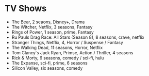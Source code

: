# TV Shows

- The Bear, 2 seaons, Disney+, Drama
- The Witcher, Netflix, 3 seasons, Fantasy
- Rings of Power, 1 season, prime, Fantasy
- Ru Pauls Drag Race: All Stars (Season 8), 8 seasons, crave, netflix
- Stranger Things, Netflix, 4, Horror / Suspense / Fantasy
- The Walking Dead, 11 seasons, Horror, Netflix
- Tom Clancy's Jack Ryan, Primse, Action / Thriller, 4 seasons
- Rick & Morty, 6 seasons, comedy / sci-fi, hulu
- The Expanse, sci-fi, prime, 6 seasons
- Silicon Valley, six seasons, comedy

